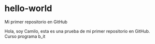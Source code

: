 # hello-world
Mi primer repositorio en GitHub

Hola, soy Camilo, esta es una prueba de mi primer repositorio en GitHub.
Curso programa b_it
